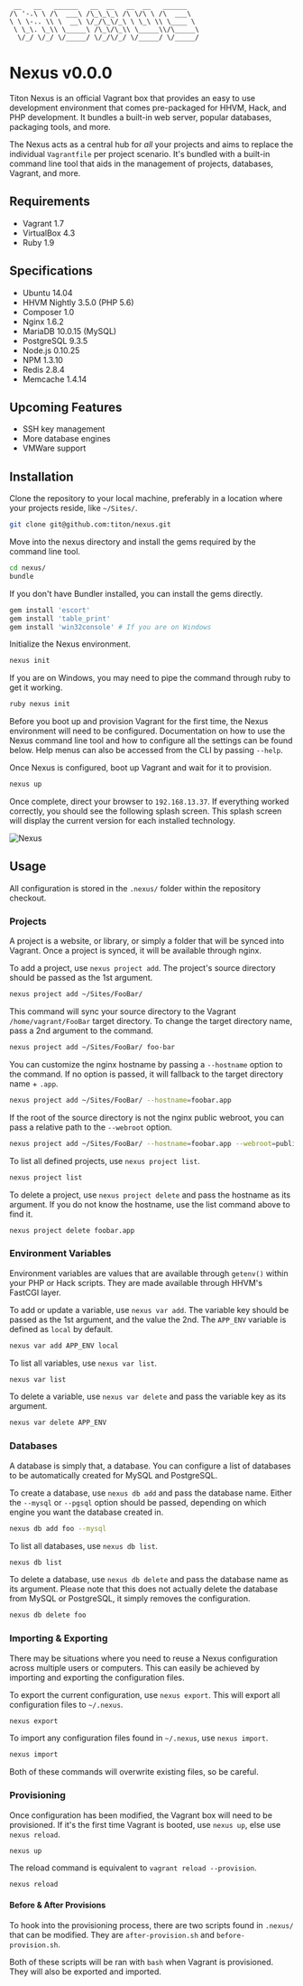 ```
 __   __   ______   __  __   __  __   ______
/\ '-.\ \ /\  ___\ /\_\_\_\ /\ \/\ \ /\  ___\
\ \ \-.. \\ \  __\ \/_/\_\/_\ \ \_\ \\ \____ \
 \ \_\. \_\\ \_____\ /\_\/\_\\ \_____\\/\_____\
  \/_/ \/_/ \/_____/ \/_/\/_/ \/_____/ \/_____/
```

# Nexus v0.0.0 #

Titon Nexus is an official Vagrant box that provides an easy to use development environment 
that comes pre-packaged for HHVM, Hack, and PHP development. It bundles a built-in web server, 
popular databases, packaging tools, and more.

The Nexus acts as a central hub for *all* your projects and aims to replace the individual `Vagrantfile` per project scenario. 
It's bundled with a built-in command line tool that aids in the management of projects, databases, Vagrant, and more.

## Requirements ##

* Vagrant 1.7
* VirtualBox 4.3
* Ruby 1.9

## Specifications ##

* Ubuntu 14.04
* HHVM Nightly 3.5.0 (PHP 5.6)
* Composer 1.0
* Nginx 1.6.2
* MariaDB 10.0.15 (MySQL)
* PostgreSQL 9.3.5
* Node.js 0.10.25
* NPM 1.3.10
* Redis 2.8.4
* Memcache 1.4.14

## Upcoming Features ##

* SSH key management
* More database engines
* VMWare support

## Installation ##

Clone the repository to your local machine, preferably in a location where your projects reside, like `~/Sites/`.

```bash
git clone git@github.com:titon/nexus.git
```

Move into the nexus directory and install the gems required by the command line tool.

```bash
cd nexus/
bundle
```

If you don't have Bundler installed, you can install the gems directly.

```bash
gem install 'escort'
gem install 'table_print'
gem install 'win32console' # If you are on Windows
```

Initialize the Nexus environment.

```bash
nexus init
```

If you are on Windows, you may need to pipe the command through ruby to get it working.

```bash
ruby nexus init
```

Before you boot up and provision Vagrant for the first time, the Nexus environment will need to be configured. 
Documentation on how to use the Nexus command line tool and how to configure all the settings can be found below. 
Help menus can also be accessed from the CLI by passing `--help`.

Once Nexus is configured, boot up Vagrant and wait for it to provision.

```bash
nexus up
```

Once complete, direct your browser to `192.168.13.37`. If everything worked correctly, you should see the following splash screen.
This splash screen will display the current version for each installed technology.

![Nexus](https://s3.amazonaws.com/titon/nexus/splash.png)

## Usage ##

All configuration is stored in the `.nexus/` folder within the repository checkout.

### Projects ###

A project is a website, or library, or simply a folder that will be synced into Vagrant. 
Once a project is synced, it will be available through nginx.

To add a project, use `nexus project add`. The project's source directory should be passed as the 1st argument.

```bash
nexus project add ~/Sites/FooBar/
```

This command will sync your source directory to the Vagrant `/home/vagrant/FooBar` target directory. 
To change the target directory name, pass a 2nd argument to the command.

```bash
nexus project add ~/Sites/FooBar/ foo-bar
```

You can customize the nginx hostname by passing a `--hostname` option to the command. 
If no option is passed, it will fallback to the target directory name + `.app`.

```bash
nexus project add ~/Sites/FooBar/ --hostname=foobar.app
```

If the root of the source directory is not the nginx public webroot, you can pass a relative path to the `--webroot` option.

```bash
nexus project add ~/Sites/FooBar/ --hostname=foobar.app --webroot=public/
```

To list all defined projects, use `nexus project list`.

```bash
nexus project list
```

To delete a project, use `nexus project delete` and pass the hostname as its argument. 
If you do not know the hostname, use the list command above to find it.

```bash
nexus project delete foobar.app
```

### Environment Variables ###

Environment variables are values that are available through `getenv()` within your PHP or Hack scripts. 
They are made available through HHVM's FastCGI layer.

To add or update a variable, use `nexus var add`. The variable key should be passed as the 1st argument, and the value the 2nd.
The `APP_ENV` variable is defined as `local` by default.

```bash
nexus var add APP_ENV local
```

To list all variables, use `nexus var list`.

```bash
nexus var list
```

To delete a variable, use `nexus var delete` and pass the variable key as its argument.

```bash
nexus var delete APP_ENV
```

### Databases ###

A database is simply that, a database. You can configure a list of databases to be automatically created for 
MySQL and PostgreSQL. 

To create a database, use `nexus db add` and pass the database name. Either the `--mysql` or `--pgsql` option 
should be passed, depending on which engine you want the database created in.

```bash
nexus db add foo --mysql
```

To list all databases, use `nexus db list`.

```bash
nexus db list
```

To delete a database, use `nexus db delete` and pass the database name as its argument. 
Please note that this does not actually delete the database from MySQL or PostgreSQL, it simply removes the configuration.

```bash
nexus db delete foo
```

### Importing & Exporting ###

There may be situations where you need to reuse a Nexus configuration across multiple users or computers. 
This can easily be achieved by importing and exporting the configuration files.

To export the current configuration, use `nexus export`. This will export all configuration files to `~/.nexus`.

```bash
nexus export
```

To import any configuration files found in `~/.nexus`, use `nexus import`.

```bash
nexus import
```

Both of these commands will overwrite existing files, so be careful.

### Provisioning ###

Once configuration has been modified, the Vagrant box will need to be provisioned. 
If it's the first time Vagrant is booted, use `nexus up`, else use `nexus reload`.

```bash
nexus up
```

The reload command is equivalent to `vagrant reload --provision`.

```bash
nexus reload
```

#### Before & After Provisions ####

To hook into the provisioning process, there are two scripts found in `.nexus/` that can be modified. 
They are `after-provision.sh` and `before-provision.sh`.

Both of these scripts will be ran with `bash` when Vagrant is provisioned. They will also be exported and imported.
